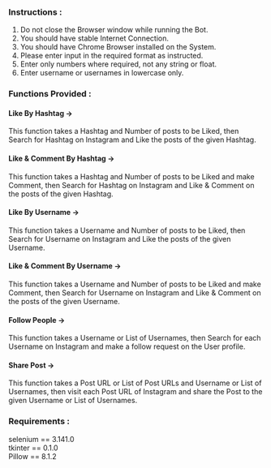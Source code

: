 ### Instructions :
1. Do not close the Browser window while running the Bot.
2. You should have stable Internet Connection.
3. You should have Chrome Browser installed on the System.
4. Please enter input in the required format as instructed.
5. Enter only numbers where required, not any string or float.  
6. Enter username or usernames in lowercase only.

### Functions Provided :
#### Like By Hashtag -> 
This function takes a Hashtag and Number of posts to be Liked, then Search for Hashtag on Instagram and Like the posts of the given Hashtag.
<br>
#### Like & Comment By Hashtag ->
This function takes a Hashtag and Number of posts to be Liked and make Comment, then Search for Hashtag on Instagram and Like & Comment on the posts of the given Hashtag.
<br>
#### Like By Username ->
This function takes a Username and Number of posts to be Liked, then Search for Username on Instagram and Like the posts of the given Username.
<br>
#### Like & Comment By Username ->
This function takes a Username and Number of posts to be Liked and make Comment, then Search for Username on Instagram and Like & Comment on the posts of the given Username.
<br>
#### Follow People ->
This function takes a Username or List of Usernames, then Search for each Username on Instagram and make a follow request on the User profile.
<br>
#### Share Post ->
This function takes a Post URL or List of Post URLs and Username or List of Usernames, then visit each Post URL of Instagram and share the Post to the given Username or List of Usernames.

### Requirements :
selenium == 3.141.0<br>
tkinter == 0.1.0<br>
Pillow == 8.1.2<br>
